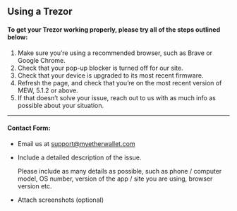 ## Using a Trezor

#### To get your Trezor working properly, please try all of the steps outlined below:

1. Make sure you’re using a recommended browser, such as Brave or Google Chrome.
2. Check that your pop-up blocker is turned off for our site.
3. Check that your device is upgraded to its most recent firmware.
4. Refresh the page, and check that you’re on the most recent version of MEW, 5.1.2 or above.
5. If that doesn’t solve your issue, reach out to us with as much info as possible about your situation.

---

#### Contact Form:

- Email us at support@myetherwallet.com

- <p>Include a detailed description of the issue.</p>
  <note>Please include as many details as possible, such as phone / computer model, OS number, version of the app / site you are using, browser version etc.</note>

- Attach screenshots (optional)
